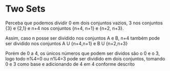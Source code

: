 # Two Sets

Perceba que podemos dividir 0 em dois conjuntos vazios, 3 nos conjuntos {3} e {2,1} e n+4 nos conjuntos {n+4, n+1} e {n+2, n+3}.

Assim, caso n posse ser dividido nos conjuntos A e B, n+4 também pode ser dividido nos conjuntos A U {n+4,n+1} e B U {n+2,n+3}

Porém de 0 a 4, os únicos números que podem ser dividos são o 0 e o 3, logo todo n%4=0 ou n%4=3 pode ser dividido em dois conjuntos, tomando 0 e 3 como base e adicionando de 4 em 4 conforme descrito
